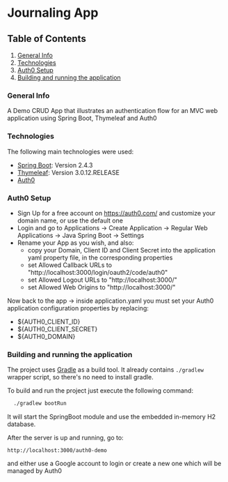 # Journaling App

## Table of Contents
1. [General Info](#general-info)
2. [Technologies](#technologies)
3. [Auth0 Setup](#auth0-setup)
4. [Building and running the application](#building-and-running-the-application)

### General Info
A Demo CRUD App that illustrates an authentication flow for an MVC web application using Spring Boot, Thymeleaf and Auth0

### Technologies
The following main technologies were used:
* [Spring Boot](https://docs.spring.io/spring-boot/docs/2.4.3/reference/htmlsingle/): Version 2.4.3
* [Thymeleaf](https://www.thymeleaf.org/apidocs/thymeleaf/3.0.12.RELEASE/): Version 3.0.12.RELEASE 
* [Auth0](https://auth0.com/)

### Auth0 Setup
* Sign Up for a free account on https://auth0.com/ and customize your domain name, or use the default one 
* Login and go to Applications -> Create Application -> Regular Web Applications -> Java Spring Boot -> Settings
* Rename your App as you wish, and also:
  *   copy your Domain, Client ID and Client Secret into the application yaml property file, in the corresponding properties
  *   set Allowed Callback URLs to "http://localhost:3000/login/oauth2/code/auth0"
  *   set Allowed Logout URLs to "http://localhost:3000/"
  *   set Allowed Web Origins to "http://localhost:3000/"

Now back to the app -> inside application.yaml you must set your Auth0 application configuration properties by replacing:
* ${AUTH0_CLIENT_ID}
* ${AUTH0_CLIENT_SECRET}
* ${AUTH0_DOMAIN}

### Building and running the application

The project uses [Gradle](https://gradle.org) as a build tool. It already contains
`./gradlew` wrapper script, so there's no need to install gradle.

To build and run the project just execute the following command:

```bash
  ./gradlew bootRun
```

It will start the SpringBoot module and use the embedded in-memory H2 database.

After the server is up and running, go to:

```
http://localhost:3000/auth0-demo
```
and either use a Google account to login or create a new one which will be managed by Auth0
  